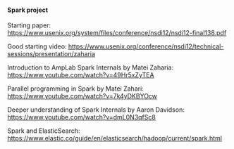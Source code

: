 #### Spark project
Starting paper: https://www.usenix.org/system/files/conference/nsdi12/nsdi12-final138.pdf

Good starting video: https://www.usenix.org/conference/nsdi12/technical-sessions/presentation/zaharia

Introduction to AmpLab Spark Internals by Matei Zaharia: https://www.youtube.com/watch?v=49Hr5xZyTEA

Parallel programming in Spark by Matei Zahari: https://www.youtube.com/watch?v=7k4yDKBYOcw

Deeper understanding of Spark Internals by Aaron Davidson: https://www.youtube.com/watch?v=dmL0N3qfSc8

Spark and ElasticSearch: https://www.elastic.co/guide/en/elasticsearch/hadoop/current/spark.html
